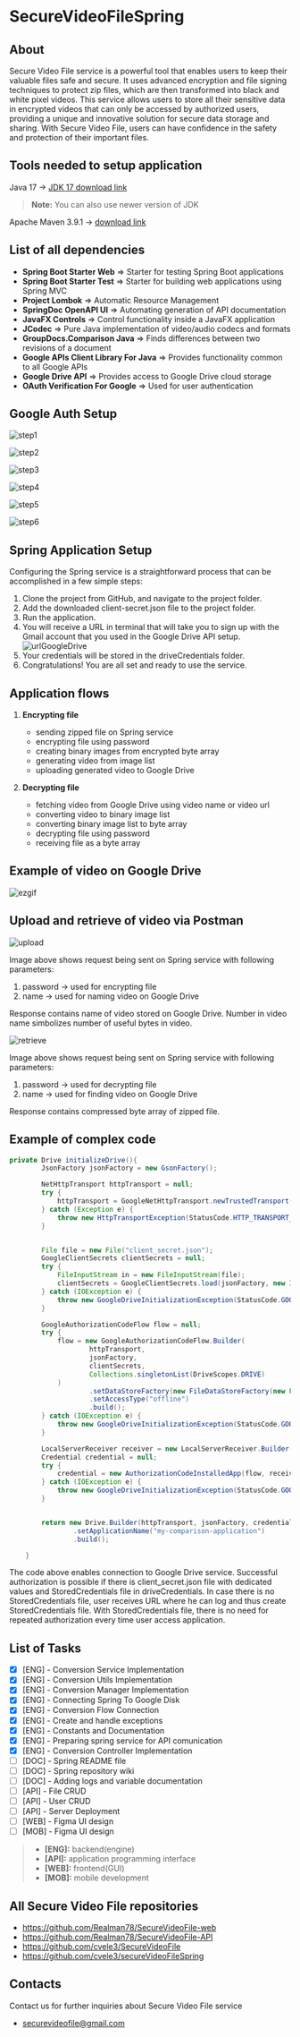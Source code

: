 # SecureVideoFileSpring
## About

Secure Video File service is a powerful tool that enables users to keep their valuable files safe and secure. It uses advanced encryption and file signing techniques to protect zip files, which are then transformed into black and white pixel videos. This service allows users to store all their sensitive data in encrypted videos that can only be accessed by authorized users, providing a unique and innovative solution for secure data storage and sharing. With Secure Video File, users can have confidence in the safety and protection of their important files.


## Tools needed to setup application

Java 17 -> [JDK 17 download link](https://www.oracle.com/java/technologies/javase/jdk17-archive-downloads.html)
> **Note:** You can also use newer version of JDK

Apache Maven 3.9.1 -> [download link](https://maven.apache.org/download.cgi)

## List of all dependencies

* **Spring Boot Starter Web** => Starter for testing Spring Boot applications
* **Spring Boot Starter Test** => Starter for building web applications using Spring MVC
* **Project Lombok** => Automatic Resource Management
* **SpringDoc OpenAPI UI** => Automating generation of API documentation
* **JavaFX Controls** => Control functionality inside a JavaFX application
* **JCodec** => Pure Java implementation of video/audio codecs and formats
* **GroupDocs.Comparison Java** => Finds differences between two revisions of a document
* **Google APIs Client Library For Java** => Provides functionality common to all Google APIs
* **Google Drive API** => Provides access to Google Drive cloud storage
* **OAuth Verification For Google** => Used for user authentication

## Google Auth Setup
![step1](https://user-images.githubusercontent.com/77991435/230670446-154b1381-1d7d-4157-8f15-cd6823be63f2.png)

![step2](https://user-images.githubusercontent.com/77991435/230670633-41318582-6b53-4b26-85ad-37c9de8b4d1e.png)

![step3](https://user-images.githubusercontent.com/77991435/230670672-27af7bf8-6b3b-49fe-84a3-8107668bd735.png)

![step4](https://user-images.githubusercontent.com/77991435/230670780-11fd8467-1f6f-4cfb-b384-195e96e10e06.png)

![step5](https://user-images.githubusercontent.com/77991435/230670819-9ee769aa-c515-40ae-9aff-c6b1321dde44.png)

![step6](https://user-images.githubusercontent.com/77991435/230670937-ed32205e-4825-42aa-afaa-01acd3e04a7f.png)

## Spring Application Setup
Configuring the Spring service is a straightforward process that can be accomplished in a few simple steps:

1. Clone the project from GitHub, and navigate to the project folder.
2. Add the downloaded client-secret.json file to the project folder.
3. Run the application.
4. You will receive a URL in terminal that will take you to sign up with the Gmail account that you used in the Google Drive API setup.
![urlGoogleDrive](https://user-images.githubusercontent.com/78024969/231885492-6c5be1ad-e68e-471a-80ee-f1bbf09ddc54.png)
5. Your credentials will be stored in the driveCredentials folder.
6. Congratulations! You are all set and ready to use the service.

## Application flows

1. **Encrypting file**

      * sending zipped file on Spring service
      * encrypting file using password
      * creating binary images from encrypted byte array
      * generating video from image list
      * uploading generated video to Google Drive

 2. **Decrypting file**
 
    * fetching video from Google Drive using video name or video url
    * converting video to binary image list
    * converting binary image list to byte array
    * decrypting file using password
    * receiving file as a byte array
    
## Example of video on Google Drive

![ezgif](https://user-images.githubusercontent.com/78024969/231885772-a745c6fc-5810-477b-bb5e-8e8b7cd3cd1a.gif)

## Upload and retrieve of video via Postman

![upload](https://user-images.githubusercontent.com/78024969/232131465-06aea36a-d397-4f43-b641-458b9dba08ad.png)

Image above shows request being sent on Spring service with following parameters:
1. password -> used for encrypting file
2. name -> used for naming video on Google Drive

Response contains name of video stored on Google Drive. Number in video name simbolizes number of useful bytes in video.

![retrieve](https://user-images.githubusercontent.com/78024969/232131504-bad4aaca-3846-427f-92a1-4a8cd636f46d.png)

Image above shows request being sent on Spring service with following parameters:
1. password -> used for decrypting file
2. name -> used for finding video on Google Drive

Response contains compressed byte array of zipped file.

## Example of complex code

```java
private Drive initializeDrive(){
		JsonFactory jsonFactory = new GsonFactory();

		NetHttpTransport httpTransport = null;
		try {
			httpTransport = GoogleNetHttpTransport.newTrustedTransport();
		} catch (Exception e) {
			throw new HttpTransportException(StatusCode.HTTP_TRANSPORT_ERROR, e.getMessage());
		}


		File file = new File("client_secret.json");
		GoogleClientSecrets clientSecrets = null;
		try {
			FileInputStream in = new FileInputStream(file);
			clientSecrets = GoogleClientSecrets.load(jsonFactory, new InputStreamReader(in));
		} catch (IOException e) {
			throw new GoogleDriveInitializationException(StatusCode.GOOGLE_DRIVE_INITIALIZATION_ERROR, e.getMessage());
		}

		GoogleAuthorizationCodeFlow flow = null;
		try {
			flow = new GoogleAuthorizationCodeFlow.Builder(
					httpTransport,
					jsonFactory,
					clientSecrets,
					Collections.singletonList(DriveScopes.DRIVE)
			)
					.setDataStoreFactory(new FileDataStoreFactory(new File("driveCredentials")))
					.setAccessType("offline")
					.build();
		} catch (IOException e) {
			throw new GoogleDriveInitializationException(StatusCode.GOOGLE_DRIVE_INITIALIZATION_ERROR, e.getMessage());
		}

		LocalServerReceiver receiver = new LocalServerReceiver.Builder().setPort(8888).build();
		Credential credential = null;
		try {
			credential = new AuthorizationCodeInstalledApp(flow, receiver).authorize("user");
		} catch (IOException e) {
			throw new GoogleDriveInitializationException(StatusCode.GOOGLE_DRIVE_INITIALIZATION_ERROR, e.getMessage());
		}


		return new Drive.Builder(httpTransport, jsonFactory, credential)
				.setApplicationName("my-comparison-application")
				.build();

	}
```  
The code above enables connection to Google Drive service. Successful authorization is possible if there is client_secret.json file with dedicated values and StoredCredentials file in driveCredentials. In case there is no StoredCredentials file, user receives URL where he can log and thus create StoredCredentials file. With StoredCredentials file, there is no need for repeated authorization every time user access application.

## List of Tasks

- [x] [ENG] - Conversion Service Implementation
- [x] [ENG] - Conversion Utils Implementation
- [x] [ENG] - Conversion Manager Implementation
- [x] [ENG] - Connecting Spring To Google Disk
- [x] [ENG] - Conversion Flow Connection
- [x] [ENG] - Create and handle exceptions
- [x] [ENG] - Constants and Documentation
- [x] [ENG] - Preparing spring service for API comunication
- [x] [ENG] - Conversion Controller Implementation
- [ ] [DOC] - Spring README file
- [ ] [DOC] - Spring repository wiki
- [ ] [DOC] - Adding logs and variable documentation
- [ ] [API] - File CRUD
- [ ] [API] - User CRUD
- [ ] [API] - Server Deployment
- [ ] [WEB] - Figma UI design
- [ ] [MOB] - Figma UI design

> * **[ENG]:** backend(engine)
> * **[API]:** application programming interface
> * **[WEB]:** frontend(GUI)
> * **[MOB]:** mobile development

## All Secure Video File repositories

- https://github.com/Realman78/SecureVideoFile-web
- https://github.com/Realman78/SecureVideoFile-API
- https://github.com/cvele3/SecureVideoFile
- https://github.com/cvele3/secureVideoFileSpring

## Contacts

Contact us for further inquiries about Secure Video File service
- securevideofile@gmail.com



